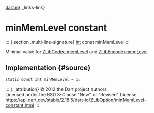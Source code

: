[dart:io](../../dart-io/dart-io-library){._links-link}

minMemLevel constant
====================

::: {.section .multi-line-signature}
[int](../../dart-core/int-class) const minMemLevel
:::

Minimal value for [ZLibCodec.memLevel](../zlibcodec/memlevel) and
[ZLibEncoder.memLevel](../zlibencoder/memlevel).

Implementation {#source}
--------------

``` {.language-dart data-language="dart"}
static const int minMemLevel = 1;
```

::: {._attribution}
© 2012 the Dart project authors\
Licensed under the BSD 3-Clause \"New\" or \"Revised\" License.\
<https://api.dart.dev/stable/2.18.5/dart-io/ZLibOption/minMemLevel-constant.html>
:::
